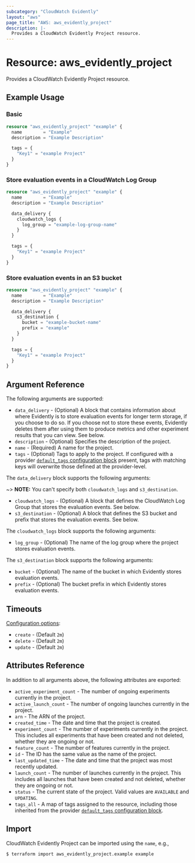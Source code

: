 ```yaml
---
subcategory: "CloudWatch Evidently"
layout: "aws"
page_title: "AWS: aws_evidently_project"
description: |-
  Provides a CloudWatch Evidently Project resource.
---
```


# Resource: aws_evidently_project

Provides a CloudWatch Evidently Project resource.

## Example Usage

### Basic

```terraform
resource "aws_evidently_project" "example" {
  name        = "Example"
  description = "Example Description"

  tags = {
    "Key1" = "example Project"
  }
}
```

### Store evaluation events in a CloudWatch Log Group

```terraform
resource "aws_evidently_project" "example" {
  name        = "Example"
  description = "Example Description"

  data_delivery {
    cloudwatch_logs {
      log_group = "example-log-group-name"
    }
  }

  tags = {
    "Key1" = "example Project"
  }
}
```

### Store evaluation events in an S3 bucket

```terraform
resource "aws_evidently_project" "example" {
  name        = "Example"
  description = "Example Description"

  data_delivery {
    s3_destination {
      bucket = "example-bucket-name"
      prefix = "example"
    }
  }

  tags = {
    "Key1" = "example Project"
  }
}
```

## Argument Reference

The following arguments are supported:

* `data_delivery` - (Optional) A block that contains information about where Evidently is to store evaluation events for longer term storage, if you choose to do so. If you choose not to store these events, Evidently deletes them after using them to produce metrics and other experiment results that you can view. See below.
* `description` - (Optional) Specifies the description of the project.
* `name` - (Required) A name for the project.
* `tags` - (Optional) Tags to apply to the project. If configured with a provider [`default_tags` configuration block](/docs/providers/aws/index.html#default_tags-configuration-block) present, tags with matching keys will overwrite those defined at the provider-level.

The `data_delivery` block supports the following arguments:

~> **NOTE:** You can't specify both `cloudwatch_logs` and `s3_destination`.

* `cloudwatch_logs` - (Optional) A block that defines the CloudWatch Log Group that stores the evaluation events. See below.
* `s3_destination` - (Optional) A block that defines the S3 bucket and prefix that stores the evaluation events. See below.

The `cloudwatch_logs` block supports the following arguments:

* `log_group` - (Optional) The name of the log group where the project stores evaluation events.

The `s3_destination` block supports the following arguments:

* `bucket` - (Optional) The name of the bucket in which Evidently stores evaluation events.
* `prefix` - (Optional) The bucket prefix in which Evidently stores evaluation events.

## Timeouts

[Configuration options](https://developer.hashicorp.com/terraform/language/resources/syntax#operation-timeouts):

* `create` - (Default `2m`)
* `delete` - (Default `2m`)
* `update` - (Default `2m`)

## Attributes Reference

In addition to all arguments above, the following attributes are exported:

* `active_experiment_count` - The number of ongoing experiments currently in the project.
* `active_launch_count` - The number of ongoing launches currently in the project.
* `arn` - The ARN of the project.
* `created_time` - The date and time that the project is created.
* `experiment_count` - The number of experiments currently in the project. This includes all experiments that have been created and not deleted, whether they are ongoing or not.
* `feature_count` - The number of features currently in the project.
* `id` - The ID has the same value as the name of the project.
* `last_updated_time` - The date and time that the project was most recently updated.
* `launch_count` - The number of launches currently in the project. This includes all launches that have been created and not deleted, whether they are ongoing or not.
* `status` - The current state of the project. Valid values are `AVAILABLE` and `UPDATING`.
* `tags_all` - A map of tags assigned to the resource, including those inherited from the provider [`default_tags` configuration block](/docs/providers/aws/index.html#default_tags-configuration-block).

## Import

CloudWatch Evidently Project can be imported using the `name`, e.g.,

```
$ terraform import aws_evidently_project.example example
```
